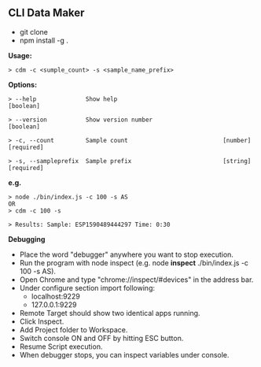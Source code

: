 ## CLI Data Maker
  - git clone
  - npm install -g .


**Usage:**
    
    > cdm -c <sumple_count> -s <sample_name_prefix>

**Options:**

    > --help              Show help                                        [boolean]
 
    > --version           Show version number                              [boolean]
 
    > -c, --count         Sample count                           [number] [required]
 
    > -s, --sampleprefix  Sample prefix                          [string] [required]

**e.g.**
    
    > node ./bin/index.js -c 100 -s AS
    OR
    > cdm -c 100 -s
  
    > Results: Sample: ESP1590489444297 Time: 0:30

**Debugging**

- Place the word "debugger" anywhere you want to stop execution. 
- Run the program with node inspect (e.g. node **inspect** ./bin/index.js -c 100 -s AS).
- Open Chrome and type "chrome://inspect/#devices" in the address bar.
- Under configure section import following:
    - localhost:9229
    - 127.0.0.1:9229
- Remote Target should show two identical apps running.
- Click Inspect.
- Add Project folder to Workspace.
- Switch console ON and OFF by hitting ESC button.
- Resume Script execution.
- When debugger stops, you can inspect variables under console.